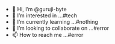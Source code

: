 - 👋 Hi, I’m @guruji-byte
- 👀 I’m interested in ...#tech
- 🌱 I’m currently learning ...#nothing 
- 💞️ I’m looking to collaborate on ...#error
- 📫 How to reach me ...#error

<!---
guruji-byte/guruji-byte is a ✨ special ✨ repository because its `README.md` (this file) appears on your GitHub profile.
You can click the Preview link to take a look at your changes.
--->
